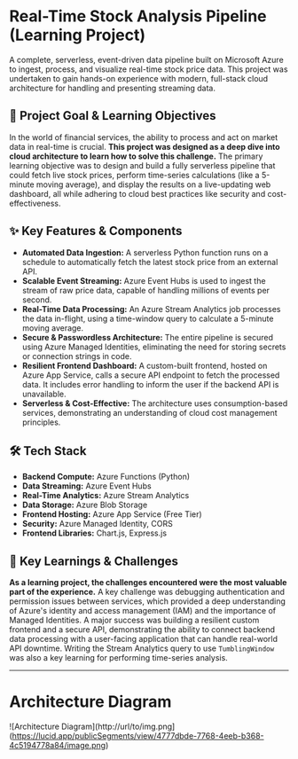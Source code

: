 # Real-Time Stock Analysis Pipeline (Learning Project)

A complete, serverless, event-driven data pipeline built on Microsoft Azure to ingest, process, and visualize real-time stock price data. This project was undertaken to gain hands-on experience with modern, full-stack cloud architecture for handling and presenting streaming data.

## 🎯 Project Goal & Learning Objectives

In the world of financial services, the ability to process and act on market data in real-time is crucial. **This project was designed as a deep dive into cloud architecture to learn how to solve this challenge.** The primary learning objective was to design and build a fully serverless pipeline that could fetch live stock prices, perform time-series calculations (like a 5-minute moving average), and display the results on a live-updating web dashboard, all while adhering to cloud best practices like security and cost-effectiveness.

## ✨ Key Features & Components

* **Automated Data Ingestion:** A serverless Python function runs on a schedule to automatically fetch the latest stock price from an external API.
* **Scalable Event Streaming:** Azure Event Hubs is used to ingest the stream of raw price data, capable of handling millions of events per second.
* **Real-Time Data Processing:** An Azure Stream Analytics job processes the data in-flight, using a time-window query to calculate a 5-minute moving average.
* **Secure & Passwordless Architecture:** The entire pipeline is secured using Azure Managed Identities, eliminating the need for storing secrets or connection strings in code.
* **Resilient Frontend Dashboard:** A custom-built frontend, hosted on Azure App Service, calls a secure API endpoint to fetch the processed data. It includes error handling to inform the user if the backend API is unavailable.
* **Serverless & Cost-Effective:** The architecture uses consumption-based services, demonstrating an understanding of cloud cost management principles.

## 🛠️ Tech Stack

* **Backend Compute:** Azure Functions (Python)
* **Data Streaming:** Azure Event Hubs
* **Real-Time Analytics:** Azure Stream Analytics
* **Data Storage:** Azure Blob Storage
* **Frontend Hosting:** Azure App Service (Free Tier)
* **Security:** Azure Managed Identity, CORS
* **Frontend Libraries:** Chart.js, Express.js

## 🚀 Key Learnings & Challenges

**As a learning project, the challenges encountered were the most valuable part of the experience.** A key challenge was debugging authentication and permission issues between services, which provided a deep understanding of Azure's identity and access management (IAM) and the importance of Managed Identities. A major success was building a resilient custom frontend and a secure API, demonstrating the ability to connect backend data processing with a user-facing application that can handle real-world API downtime. Writing the Stream Analytics query to use `TumblingWindow` was also a key learning for performing time-series analysis.

---
# Architecture Diagram
![Architecture Diagram](http://url/to/img.png](https://lucid.app/publicSegments/view/4777dbde-7768-4eeb-b368-4c5194778a84/image.png)
